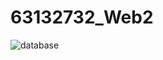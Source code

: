 # 63132732_Web2
![database](https://github.com/tri63132732/63132732_Web2/assets/144207384/5d4b8a87-1046-4faa-b98d-f561c1980876)

